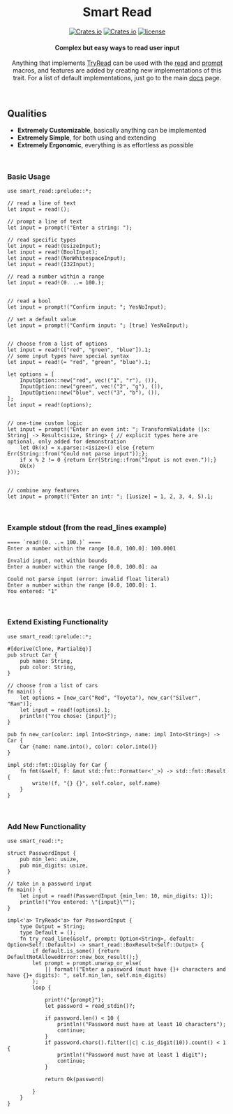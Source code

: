 <center>

# Smart Read

[![Crates.io](https://img.shields.io/crates/v/smart-read.svg)](https://crates.io/crates/smart-read)
[![Crates.io](https://img.shields.io/crates/d/smart-read.svg)](https://crates.io/crates/smart-read)
[![license](https://img.shields.io/badge/license-MIT-blue.svg)](https://github.com/What42Pizza/rust-smart-read/blob/main/LICENSE)

#### Complex but easy ways to read user input

Anything that implements [TryRead](https://docs.rs/smart-read/latest/smart_read/trait.TryRead.html) can be used with the [read](https://docs.rs/smart-read/latest/smart_read/macro.read.html) and [prompt](https://docs.rs/smart-read/latest/smart_read/macro.prompt.html) macros, and features are added by creating new implementations of this trait. For a list of default implementations, just go to the main [docs](https://docs.rs/smart-read/latest/smart_read/) page.

</center>

<br>

## Qualities

- **Extremely Customizable**, basically anything can be implemented
- **Extremely Simple**, for both using and extending
- **Extremely Ergonomic**, everything is as effortless as possible

<br>

### Basic Usage

```
use smart_read::prelude::*;

// read a line of text
let input = read!();

// prompt a line of text
let input = prompt!("Enter a string: ");

// read specific types
let input = read!(UsizeInput);
let input = read!(BoolInput);
let input = read!(NonWhitespaceInput);
let input = read!(I32Input);

// read a number within a range
let input = read!(0. ..= 100.);


// read a bool
let input = prompt!("Confirm input: "; YesNoInput);

// set a default value
let input = prompt!("Confirm input: "; [true] YesNoInput);


// choose from a list of options
let input = read!(["red", "green", "blue"]).1;
// some input types have special syntax
let input = read!(= "red", "green", "blue").1;

let options = [
	InputOption::new("red", vec!("1", "r"), ()),
	InputOption::new("green", vec!("2", "g"), ()),
	InputOption::new("blue", vec!("3", "b"), ()),
];
let input = read!(options);


// one-time custom logic
let input = prompt!("Enter an even int: "; TransformValidate (|x: String| -> Result<isize, String> { // explicit types here are optional, only added for demonstration
	let Ok(x) = x.parse::<isize>() else {return Err(String::from("Could not parse input"));};
	if x % 2 != 0 {return Err(String::from("Input is not even."));}
	Ok(x)
}));


// combine any features
let input = prompt!("Enter an int: "; [1usize] = 1, 2, 3, 4, 5).1;
```

<br>

### Example stdout (from the read_lines example)

```
==== `read!(0. ..= 100.)` ====
Enter a number within the range [0.0, 100.0]: 100.0001

Invalid input, not within bounds
Enter a number within the range [0.0, 100.0]: aa 

Could not parse input (error: invalid float literal)
Enter a number within the range [0.0, 100.0]: 1.
You entered: "1"
```

<br>

### Extend Existing Functionality

```
use smart_read::prelude::*;

#[derive(Clone, PartialEq)]
pub struct Car {
	pub name: String,
	pub color: String,
}

// choose from a list of cars
fn main() {
	let options = [new_car("Red", "Toyota"), new_car("Silver", "Ram")];
	let input = read!(options).1;
	println!("You chose: {input}");
}

pub fn new_car(color: impl Into<String>, name: impl Into<String>) -> Car {
	Car {name: name.into(), color: color.into()}
}

impl std::fmt::Display for Car {
	fn fmt(&self, f: &mut std::fmt::Formatter<'_>) -> std::fmt::Result {
		write!(f, "{} {}", self.color, self.name)
	}
}
```

<br>

### Add New Functionality

```
use smart_read::*;

struct PasswordInput {
	pub min_len: usize,
	pub min_digits: usize,
}

// take in a password input
fn main() {
	let input = read!(PasswordInput {min_len: 10, min_digits: 1});
	println!("You entered: \"{input}\"");
}

impl<'a> TryRead<'a> for PasswordInput {
	type Output = String;
	type Default = ();
	fn try_read_line(&self, prompt: Option<String>, default: Option<Self::Default>) -> smart_read::BoxResult<Self::Output> {
		if default.is_some() {return DefaultNotAllowedError::new_box_result();}
		let prompt = prompt.unwrap_or_else(
			|| format!("Enter a password (must have {}+ characters and have {}+ digits): ", self.min_len, self.min_digits)
		);
		loop {
			
			print!("{prompt}");
			let password = read_stdin()?;
			
			if password.len() < 10 {
				println!("Password must have at least 10 characters");
				continue;
			}
			if password.chars().filter(|c| c.is_digit(10)).count() < 1 {
				println!("Password must have at least 1 digit");
				continue;
			}
			
			return Ok(password)
			
		}
	}
}
```
